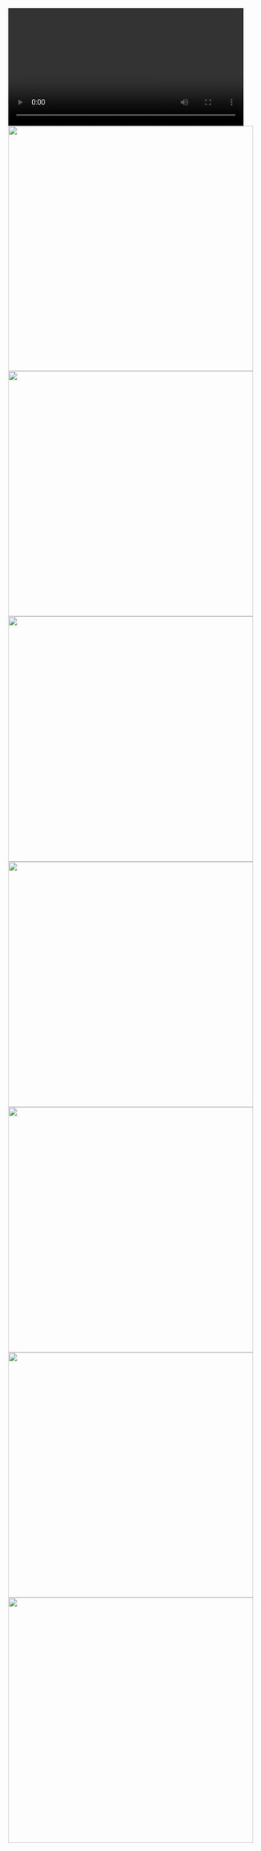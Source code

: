 <video height="240" autoplay>
  <source src="Media_Booster.mp4" type="video/mp4">
</video>
<img src = "https://github.com/RAWAN3830/media_booster/assets/138647473/836dd110-72b8-4a37-b0c6-86ef73cda4a5" height="500"/>
<img src = "https://github.com/RAWAN3830/media_booster/assets/138647473/112687b6-8381-4e59-9d87-3a2c1b3aebff" height="500"/>
<img src = "https://github.com/RAWAN3830/media_booster/assets/138647473/db91b533-b999-4385-b3bc-60c0292d0af2" height="500"/>
<img src = "https://github.com/RAWAN3830/media_booster/assets/138647473/ce3eeace-599f-451c-8407-906c0b4ff27a" height="500"/>
<img src = "https://github.com/RAWAN3830/media_booster/assets/138647473/e62b351c-511f-4b87-adb3-9be4c0340f26" height="500"/>
<img src = "https://github.com/RAWAN3830/media_booster/assets/138647473/973406fe-30c6-4aba-84a2-32d83c630985" height="500"/>
<img src = "https://github.com/RAWAN3830/media_booster/assets/138647473/2e098ef5-ad29-484d-b68c-ca49c74723d0" height="500"/>
